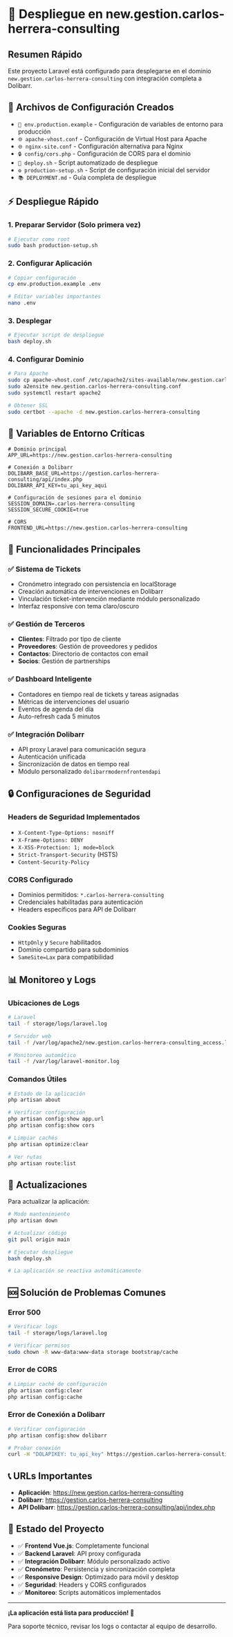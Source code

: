 # 🚀 Despliegue en new.gestion.carlos-herrera-consulting

## Resumen Rápido

Este proyecto Laravel está configurado para desplegarse en el dominio `new.gestion.carlos-herrera-consulting` con integración completa a Dolibarr.

## 📁 Archivos de Configuración Creados

- `📄 env.production.example` - Configuración de variables de entorno para producción
- `🌐 apache-vhost.conf` - Configuración de Virtual Host para Apache
- `🌐 nginx-site.conf` - Configuración alternativa para Nginx
- `🔒 config/cors.php` - Configuración de CORS para el dominio
- `🚀 deploy.sh` - Script automatizado de despliegue
- `⚙️ production-setup.sh` - Script de configuración inicial del servidor
- `📚 DEPLOYMENT.md` - Guía completa de despliegue

## ⚡ Despliegue Rápido

### 1. Preparar Servidor (Solo primera vez)
```bash
# Ejecutar como root
sudo bash production-setup.sh
```

### 2. Configurar Aplicación
```bash
# Copiar configuración
cp env.production.example .env

# Editar variables importantes
nano .env
```

### 3. Desplegar
```bash
# Ejecutar script de despliegue
bash deploy.sh
```

### 4. Configurar Dominio
```bash
# Para Apache
sudo cp apache-vhost.conf /etc/apache2/sites-available/new.gestion.carlos-herrera-consulting.conf
sudo a2ensite new.gestion.carlos-herrera-consulting.conf
sudo systemctl restart apache2

# Obtener SSL
sudo certbot --apache -d new.gestion.carlos-herrera-consulting
```

## 🔧 Variables de Entorno Críticas

```env
# Dominio principal
APP_URL=https://new.gestion.carlos-herrera-consulting

# Conexión a Dolibarr
DOLIBARR_BASE_URL=https://gestion.carlos-herrera-consulting/api/index.php
DOLIBARR_API_KEY=tu_api_key_aqui

# Configuración de sesiones para el dominio
SESSION_DOMAIN=.carlos-herrera-consulting
SESSION_SECURE_COOKIE=true

# CORS
FRONTEND_URL=https://new.gestion.carlos-herrera-consulting
```

## 🎯 Funcionalidades Principales

### ✅ Sistema de Tickets
- Cronómetro integrado con persistencia en localStorage
- Creación automática de intervenciones en Dolibarr
- Vinculación ticket-intervención mediante módulo personalizado
- Interfaz responsive con tema claro/oscuro

### ✅ Gestión de Terceros
- **Clientes**: Filtrado por tipo de cliente
- **Proveedores**: Gestión de proveedores y pedidos
- **Contactos**: Directorio de contactos con email
- **Socios**: Gestión de partnerships

### ✅ Dashboard Inteligente
- Contadores en tiempo real de tickets y tareas asignadas
- Métricas de intervenciones del usuario
- Eventos de agenda del día
- Auto-refresh cada 5 minutos

### ✅ Integración Dolibarr
- API proxy Laravel para comunicación segura
- Autenticación unificada
- Sincronización de datos en tiempo real
- Módulo personalizado `dolibarrmodernfrontendapi`

## 🔒 Configuraciones de Seguridad

### Headers de Seguridad Implementados
- `X-Content-Type-Options: nosniff`
- `X-Frame-Options: DENY`
- `X-XSS-Protection: 1; mode=block`
- `Strict-Transport-Security` (HSTS)
- `Content-Security-Policy`

### CORS Configurado
- Dominios permitidos: `*.carlos-herrera-consulting`
- Credenciales habilitadas para autenticación
- Headers específicos para API de Dolibarr

### Cookies Seguras
- `HttpOnly` y `Secure` habilitados
- Dominio compartido para subdominios
- `SameSite=Lax` para compatibilidad

## 📊 Monitoreo y Logs

### Ubicaciones de Logs
```bash
# Laravel
tail -f storage/logs/laravel.log

# Servidor web
tail -f /var/log/apache2/new.gestion.carlos-herrera-consulting_access.log

# Monitoreo automático
tail -f /var/log/laravel-monitor.log
```

### Comandos Útiles
```bash
# Estado de la aplicación
php artisan about

# Verificar configuración
php artisan config:show app.url
php artisan config:show cors

# Limpiar cachés
php artisan optimize:clear

# Ver rutas
php artisan route:list
```

## 🔄 Actualizaciones

Para actualizar la aplicación:

```bash
# Modo mantenimiento
php artisan down

# Actualizar código
git pull origin main

# Ejecutar despliegue
bash deploy.sh

# La aplicación se reactiva automáticamente
```

## 🆘 Solución de Problemas Comunes

### Error 500
```bash
# Verificar logs
tail -f storage/logs/laravel.log

# Verificar permisos
sudo chown -R www-data:www-data storage bootstrap/cache
```

### Error de CORS
```bash
# Limpiar caché de configuración
php artisan config:clear
php artisan config:cache
```

### Error de Conexión a Dolibarr
```bash
# Verificar configuración
php artisan config:show dolibarr

# Probar conexión
curl -H "DOLAPIKEY: tu_api_key" https://gestion.carlos-herrera-consulting/api/index.php/users
```

## 📞 URLs Importantes

- **Aplicación**: https://new.gestion.carlos-herrera-consulting
- **Dolibarr**: https://gestion.carlos-herrera-consulting
- **API Dolibarr**: https://gestion.carlos-herrera-consulting/api/index.php

## 🎉 Estado del Proyecto

- ✅ **Frontend Vue.js**: Completamente funcional
- ✅ **Backend Laravel**: API proxy configurada
- ✅ **Integración Dolibarr**: Módulo personalizado activo
- ✅ **Cronómetro**: Persistencia y sincronización completa
- ✅ **Responsive Design**: Optimizado para móvil y desktop
- ✅ **Seguridad**: Headers y CORS configurados
- ✅ **Monitoreo**: Scripts automáticos implementados

---

**¡La aplicación está lista para producción! 🚀**

Para soporte técnico, revisar los logs o contactar al equipo de desarrollo.
